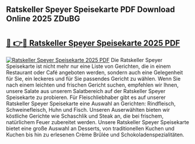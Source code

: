 ## Ratskeller Speyer Speisekarte PDF Download Online 2025 ZDuBG

# <h2><a href="http://gcc4l0m.nevu.top/?p=Ratskeller+Speyer+Speisekarte">🔗 👉🔴 Ratskeller Speyer Speisekarte 2025 PDF</a></h2>

[![Ratskeller Speyer Speisekarte 2025 PDF](https://i.imgur.com/dBaPXMq.png)](http://gcc4l0m.nevu.top/?p=Ratskeller+Speyer+Speisekarte)
Die Ratskeller Speyer Speisekarte ist nicht mehr nur eine Liste von Gerichten, die in einem Restaurant oder Café angeboten werden, sondern auch eine Gelegenheit für Sie, ein leckeres und für Sie passendes Gericht zu wählen. Wenn Sie nach einem leichten und frischen Gericht suchen, empfehlen wir Ihnen, unsere Salate aus unserem Salatbereich auf der Ratskeller Speyer Speisekarte zu probieren. Für Fleischliebhaber gibt es auf unserer Ratskeller Speyer Speisekarte eine Auswahl an Gerichten: Rindfleisch, Schweinefleisch, Huhn und Fisch. Unseren Auserwählten bieten wir köstliche Gerichte wie Schaschlik und Steak an, die bei frischem, natürlichem Feuer zubereitet werden. Unsere Ratskeller Speyer Speisekarte bietet eine große Auswahl an Desserts, von traditionellen Kuchen und Kuchen bis hin zu erlesenen Crème Brûlée und Schokoladenspezialitäten.
